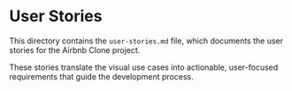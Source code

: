 # User Stories

This directory contains the `user-stories.md` file, which documents the user stories for the Airbnb Clone project.

These stories translate the visual use cases into actionable, user-focused requirements that guide the development process.

